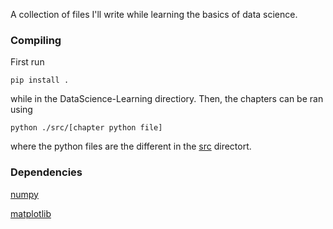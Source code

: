 A collection of files I'll write while learning the basics of data science.

### Compiling

First run

    pip install .
    
while in the DataScience-Learning directiory. Then, the chapters can be ran using 

    python ./src/[chapter python file]

where the python files are the different in the [src](https://github.com/ahoefn/DataScience-Learning/tree/main/src) directort.

### Dependencies

[numpy](https://numpy.org/)

[matplotlib](https://matplotlib.org/)
